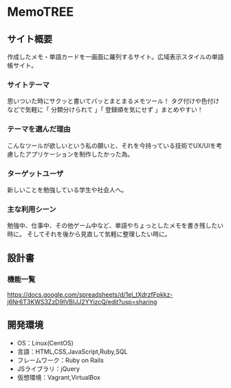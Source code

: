 # MemoTREE

## サイト概要
作成したメモ・単語カードを一画面に羅列するサイト。広域表示スタイルの単語帳サイト。

### サイトテーマ
思いついた時にサクッと書いてパッとまとまるメモツール！
タグ付けや色付けなどで気軽に「 分類分けられて 」「 登録順を気にせず 」まとめやすい！

### テーマを選んだ理由
こんなツールが欲しいという私の願いと、それを今持っている技術でUX/UIを考慮したアプリケーションを制作したかった為。

### ターゲットユーザ
新しいことを勉強している学生や社会人へ。

### 主な利用シーン
勉強中、仕事中、その他ゲーム中など、単語やちょっとしたメモを書き残したい時に。
そしてそれを後から見直して気軽に整理したい時に。

## 設計書

### 機能一覧
<https://docs.google.com/spreadsheets/d/1el_tXdrzfFpkkz-j6Nr6T3KWS3ZzD9IVBIJJ2YYizcQ/edit?usp=sharing>

## 開発環境
- OS：Linux(CentOS)
- 言語：HTML,CSS,JavaScript,Ruby,SQL
- フレームワーク：Ruby on Rails
- JSライブラリ：jQuery
- 仮想環境：Vagrant,VirtualBox
